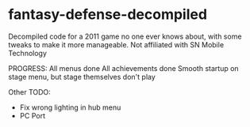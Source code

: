 # fantasy-defense-decompiled
 Decompiled code for a 2011 game no one ever knows about, with some tweaks to make it more manageable. Not affiliated with SN Mobile Technology

PROGRESS:
All menus done
All achievements done
Smooth startup on stage menu, but stage themselves don't play

Other TODO:
- Fix wrong lighting in hub menu
- PC Port
